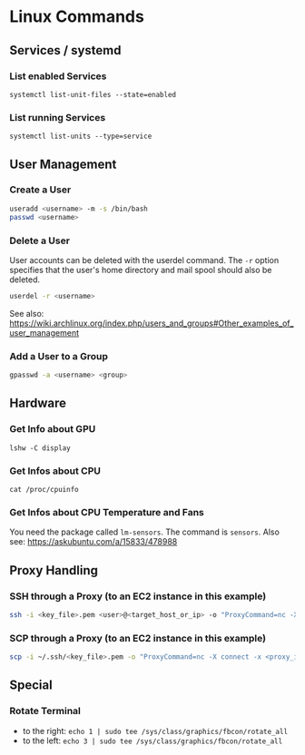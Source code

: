 # Linux Commands

## Services / systemd

### List enabled Services
`systemctl list-unit-files --state=enabled`

### List running Services
`systemctl list-units --type=service`

## User Management

### Create a User
``` bash
useradd <username> -m -s /bin/bash
passwd <username>
```

### Delete a User
User accounts can be deleted with the userdel command. The `-r` option
specifies that the user's home directory and mail spool should also be
deleted.

``` bash
userdel -r <username>
```

See also: <https://wiki.archlinux.org/index.php/users_and_groups#Other_examples_of_user_management>

### Add a User to a Group
``` bash
gpasswd -a <username> <group>
```

## Hardware

### Get Info about GPU
`lshw -C display`

### Get Infos about CPU
`cat /proc/cpuinfo`

### Get Infos about CPU Temperature and Fans
You need the package called `lm-sensors`. The command is `sensors`. Also
see: <https://askubuntu.com/a/15833/478988>

## Proxy Handling

### SSH through a Proxy (to an EC2 instance in this example)
``` bash
ssh -i <key_file>.pem <user>@<target_host_or_ip> -o "ProxyCommand=nc -X connect -x <proxy_ip>:<proxy_port> %h %p"
```

### SCP through a Proxy (to an EC2 instance in this example)
``` bash
scp -i ~/.ssh/<key_file>.pem -o "ProxyCommand=nc -X connect -x <proxy_ip>:<proxy_port> %h %p" <file> <user>@<target_host_or_ip>:
```

## Special

### Rotate Terminal
- to the right: `echo 1 | sudo tee
  /sys/class/graphics/fbcon/rotate_all`
- to the left: `echo 3 | sudo tee
  /sys/class/graphics/fbcon/rotate_all`
